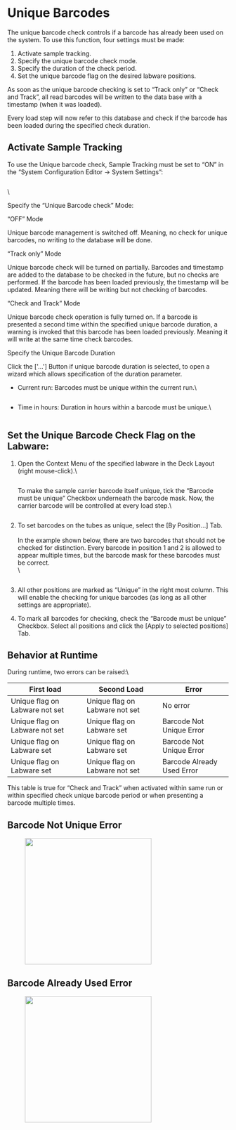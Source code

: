 # Unique Barcodes

The unique barcode check controls if a barcode has already been used on the system. To use this function, four settings must be made:

1. Activate sample tracking.
2. Specify the unique barcode check mode.
3. Specify the duration of the check period.
4. Set the unique barcode flag on the desired labware positions.

As soon as the unique barcode checking is set to “Track only” or “Check and Track”, all read barcodes will be written to the data base with a timestamp (when it was loaded).

Every load step will now refer to this database and check if the barcode has been loaded during the specified check duration.



## Activate Sample Tracking

To use the Unique barcode check, Sample Tracking must be set to “ON” in the “System Configuration Editor -> System Settings”:

<figure><img src="../../.gitbook/assets/image (28) (1) (1) (1) (1) (1) (1) (1).png" alt=""><figcaption></figcaption></figure>

\


Specify the “Unique Barcode check” Mode:

“OFF” Mode

Unique barcode management is switched off. Meaning, no check for unique barcodes, no writing to the database will be done.

“Track only” Mode

Unique barcode check will be turned on partially. Barcodes and timestamp are added to the database to be checked in the future, but no checks are performed. If the barcode has been loaded previously, the timestamp will be updated. Meaning there will be writing but not checking of barcodes.

“Check and Track” Mode

Unique barcode check operation is fully turned on. If a barcode is presented a second time within the specified unique barcode duration, a warning is invoked that this barcode has been loaded previously. Meaning it will write at the same time check barcodes.

Specify the Unique Barcode Duration

Click the \['...'] Button if unique barcode duration is selected, to open a wizard which allows specification of the duration parameter.

*   Current run: Barcodes must be unique within the current run.\


    <figure><img src="../../.gitbook/assets/image (29) (1) (1) (1) (1) (1) (1) (1).png" alt=""><figcaption></figcaption></figure>
*   Time in hours: Duration in hours within a barcode must be unique.\


    <figure><img src="../../.gitbook/assets/image (30) (1) (1) (1) (1) (1) (1) (1).png" alt=""><figcaption></figcaption></figure>

## Set the Unique Barcode Check Flag on the Labware:

1.  Open the Context Menu of the specified labware in the Deck Layout (right mouse-click).\


    <figure><img src="../../.gitbook/assets/image (31) (1) (1) (1) (1) (1) (1) (1).png" alt=""><figcaption></figcaption></figure>

    To make the sample carrier barcode itself unique, tick the “Barcode must be unique” Checkbox underneath the barcode mask. Now, the carrier barcode will be controlled at every load step.\


    <figure><img src="../../.gitbook/assets/image (32) (1) (1) (1) (1) (1) (1).png" alt=""><figcaption></figcaption></figure>
2.  To set barcodes on the tubes as unique, select the \[By Position…] Tab.\
    \
    In the example shown below, there are two barcodes that should not be checked for distinction. Every barcode in position 1 and 2 is allowed to appear multiple times, but the barcode mask for these barcodes must be correct.\
    \


    <figure><img src="../../.gitbook/assets/image (33) (1) (1) (1) (1) (1) (1).png" alt=""><figcaption></figcaption></figure>
3. All other positions are marked as “Unique” in the right most column. This will enable the checking for unique barcodes (as long as all other settings are appropriate).
4. To mark all barcodes for checking, check the “Barcode must be unique” Checkbox. Select all positions and click the \[Apply to selected positions] Tab.

## Behavior at Runtime

During runtime, two errors can be raised:\


| First load                     | Second Load                    | Error                      |
| ------------------------------ | ------------------------------ | -------------------------- |
| Unique flag on Labware not set | Unique flag on Labware not set | No error                   |
| Unique flag on Labware not set | Unique flag on Labware set     | Barcode Not Unique Error   |
| Unique flag on Labware set     | Unique flag on Labware set     | Barcode Not Unique Error   |
| Unique flag on Labware set     | Unique flag on Labware not set | Barcode Already Used Error |

This table is true for “Check and Track” when activated within same run or within specified check unique barcode period or when presenting a barcode multiple times.

## Barcode Not Unique Error

<figure><img src="../../.gitbook/assets/image (34) (1) (1) (1) (1) (1) (1).png" alt="" width="288"><figcaption></figcaption></figure>

## Barcode Already Used Error

<figure><img src="../../.gitbook/assets/image (35) (1) (1) (1) (1) (1) (1).png" alt="" width="288"><figcaption></figcaption></figure>
